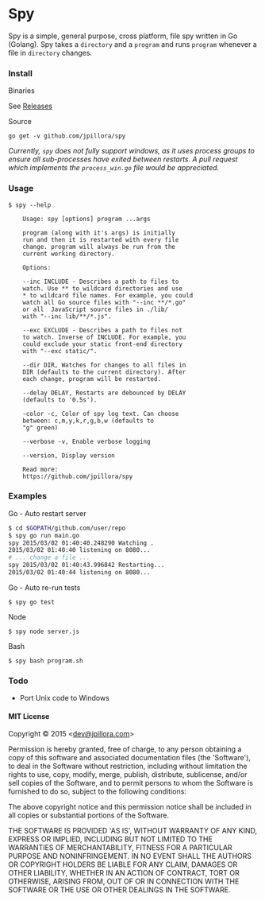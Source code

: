 # Spy

Spy is a simple, general purpose, cross platform, file spy written in Go (Golang). Spy takes a `directory` and a `program` and runs `program` whenever a file in `directory` changes.

### Install

Binaries

See [Releases](https://github.com/jpillora/spy/releases)

<!--
spy_1.0.0_windows_amd64.zip
spy_1.0.0_windows_386.zip
spy_1.0.0_linux_arm.tar.gz
spy_1.0.0_linux_amd64.tar.gz
spy_1.0.0_linux_386.tar.gz
spy_1.0.0_i386.deb
spy_1.0.0_darwin_amd64.zip
spy_1.0.0_darwin_386.zip
spy_1.0.0_armhf.deb
spy_1.0.0_amd64.deb
-->

Source

```
go get -v github.com/jpillora/spy
```

*Currently, `spy` does not fully support windows, as it uses process groups to ensure all sub-processes have exited between restarts. A pull request which implements the `process_win.go` file would be appreciated.*

### Usage

```
$ spy --help

	Usage: spy [options] program ...args

	program (along with it's args) is initially
	run and then it is restarted with every file
	change. program will always be run from the
	current working directory.

	Options:

	--inc INCLUDE - Describes a path to files to
	watch. Use ** to wildcard directories and use
	* to wildcard file names. For example, you could 
	watch all Go source files with "--inc **/*.go"
	or all	JavaScript source files in ./lib/
	with "--inc lib/**/*.js".

	--exc EXCLUDE - Describes a path to files not
	to watch. Inverse of INCLUDE. For example, you
	could exclude your static front-end directory
	with "--exc static/".

	--dir DIR, Watches for changes to all files in
	DIR (defaults to the current directory). After
	each change, program will be restarted.

	--delay DELAY, Restarts are debounced by DELAY
	(defaults to '0.5s').

	-color -c, Color of spy log text. Can choose
	between: c,m,y,k,r,g,b,w (defaults to
	"g" green)

	--verbose -v, Enable verbose logging

	--version, Display version

	Read more:
	https://github.com/jpillora/spy

```

### Examples

Go - Auto restart server

``` sh
$ cd $GOPATH/github.com/user/repo
$ spy go run main.go
spy 2015/03/02 01:40:40.248290 Watching .
2015/03/02 01:40:40 listening on 8080...
# ... change a file ...
spy 2015/03/02 01:40:43.996842 Restarting...
2015/03/02 01:40:44 listening on 8080...
```

Go - Auto re-run tests

```
$ spy go test
```

Node

```
$ spy node server.js
```

Bash

```
$ spy bash program.sh
```

### Todo

* Port Unix code to Windows

#### MIT License

Copyright © 2015 &lt;dev@jpillora.com&gt;

Permission is hereby granted, free of charge, to any person obtaining
a copy of this software and associated documentation files (the
'Software'), to deal in the Software without restriction, including
without limitation the rights to use, copy, modify, merge, publish,
distribute, sublicense, and/or sell copies of the Software, and to
permit persons to whom the Software is furnished to do so, subject to
the following conditions:

The above copyright notice and this permission notice shall be
included in all copies or substantial portions of the Software.

THE SOFTWARE IS PROVIDED 'AS IS', WITHOUT WARRANTY OF ANY KIND,
EXPRESS OR IMPLIED, INCLUDING BUT NOT LIMITED TO THE WARRANTIES OF
MERCHANTABILITY, FITNESS FOR A PARTICULAR PURPOSE AND NONINFRINGEMENT.
IN NO EVENT SHALL THE AUTHORS OR COPYRIGHT HOLDERS BE LIABLE FOR ANY
CLAIM, DAMAGES OR OTHER LIABILITY, WHETHER IN AN ACTION OF CONTRACT,
TORT OR OTHERWISE, ARISING FROM, OUT OF OR IN CONNECTION WITH THE
SOFTWARE OR THE USE OR OTHER DEALINGS IN THE SOFTWARE.
